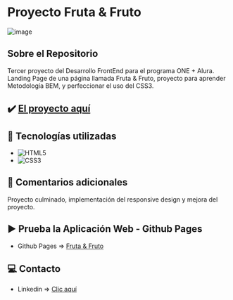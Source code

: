 # Proyecto Fruta & Fruto
![image](https://cdn.jsdelivr.net/gh/K3yJey/Fruta-Fruto@main/img/homePage_Fruta%26Fruto.png)


## Sobre el Repositorio
Tercer proyecto del Desarrollo FrontEnd para el programa ONE + Alura. Landing Page de una página llamada Fruta & Fruto, proyecto para aprender Metodología BEM, y perfeccionar el uso del CSS3.

## ✔️ [El proyecto aquí](https://github.com/K3yJey/Fruta-Fruto.git)

## 🔧 Tecnologías utilizadas
* ![HTML5](https://img.shields.io/badge/html5-%23E34F26.svg?style=for-the-badge&logo=html5&logoColor=white)
* ![CSS3](https://img.shields.io/badge/css3-%231572B6.svg?style=for-the-badge&logo=css3&logoColor=white)

## 📌 Comentarios adicionales
Proyecto culminado, implementación del responsive design y mejora del proyecto.

## ▶️ Prueba la Aplicación Web - Github Pages
* Github Pages => [Fruta & Fruto](https://k3yjey.github.io/Fruta-Fruto/)

## 💻 Contacto
* Linkedin => [Clic aquí](https://www.linkedin.com/in/k3yjey-dev/)